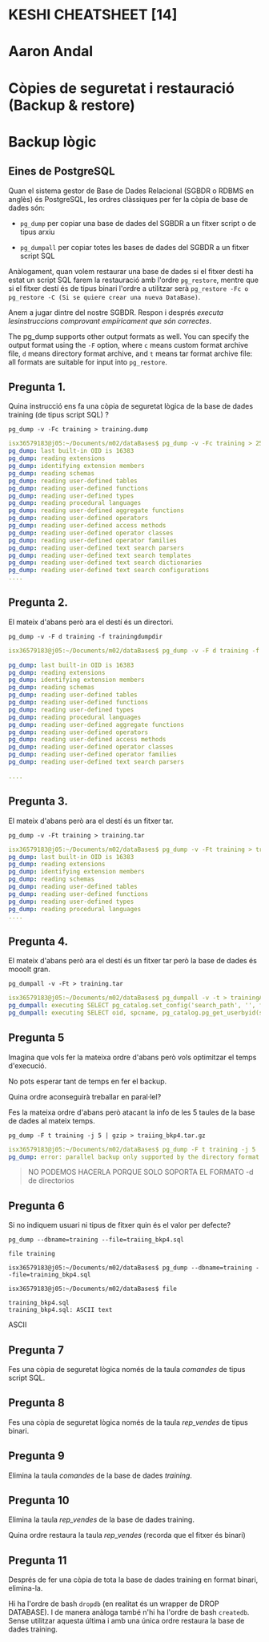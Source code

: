 # KESHI CHEATSHEET [14]

# Aaron Andal

# Còpies de seguretat i restauració (Backup & restore)

# Backup lògic


## Eines de PostgreSQL

Quan el sistema gestor de Base de Dades Relacional (SGBDR o RDBMS en anglès) és PostgreSQL, les ordres clàssiques per fer la còpia de base de dades són:

+ `pg_dump` per copiar una base de dades del SGBDR a un fitxer script o de tipus arxiu 

+ `pg_dumpall` per copiar totes les bases de dades del SGBDR a un fitxer script
  SQL


Anàlogament, quan volem restaurar una base de dades si el fitxer destí ha estat un script SQL farem la restauració amb l'ordre `pg_restore`, mentre que si el fitxer destí és de tipus binari l'ordre a utilitzar serà `pg_restore -Fc o pg_restore -C (Si se quiere crear una nueva DataBase)`.


Anem a jugar dintre del nostre SGBDR. Respon i després *executa lesinstruccions comprovant empíricament que són correctes*.

The pg_dump supports other output formats as well. You can specify the output format using the `-F` option, where `c` means custom format archive file, `d` means directory format archive, and `t` means tar format archive file: all formats are suitable for input into `pg_restore`.


## Pregunta 1. 

Quina instrucció ens fa una còpia de seguretat lògica de la base de dades training (de tipus script SQL) ?

`pg_dump -v -Fc training > training.dump`

```yaml
isx36579183@j05:~/Documents/m02/dataBases$ pg_dump -v -Fc training > 25-03-22training.dump
pg_dump: last built-in OID is 16383
pg_dump: reading extensions
pg_dump: identifying extension members
pg_dump: reading schemas
pg_dump: reading user-defined tables
pg_dump: reading user-defined functions
pg_dump: reading user-defined types
pg_dump: reading procedural languages
pg_dump: reading user-defined aggregate functions
pg_dump: reading user-defined operators
pg_dump: reading user-defined access methods
pg_dump: reading user-defined operator classes
pg_dump: reading user-defined operator families
pg_dump: reading user-defined text search parsers
pg_dump: reading user-defined text search templates
pg_dump: reading user-defined text search dictionaries
pg_dump: reading user-defined text search configurations
....
```

## Pregunta 2.

El mateix d'abans però ara el destí és un directori.

`pg_dump -v -F d training -f trainingdumpdir`

```yaml
isx36579183@j05:~/Documents/m02/dataBases$ pg_dump -v -F d training -f trainingdumpdir

pg_dump: last built-in OID is 16383
pg_dump: reading extensions
pg_dump: identifying extension members
pg_dump: reading schemas
pg_dump: reading user-defined tables
pg_dump: reading user-defined functions
pg_dump: reading user-defined types
pg_dump: reading procedural languages
pg_dump: reading user-defined aggregate functions
pg_dump: reading user-defined operators
pg_dump: reading user-defined access methods
pg_dump: reading user-defined operator classes
pg_dump: reading user-defined operator families
pg_dump: reading user-defined text search parsers

....
```

## Pregunta 3.

El mateix d'abans però ara el destí és un fitxer tar.

`pg_dump -v -Ft training > training.tar`

```yaml
isx36579183@j05:~/Documents/m02/dataBases$ pg_dump -v -Ft training > training.tar
pg_dump: last built-in OID is 16383
pg_dump: reading extensions
pg_dump: identifying extension members
pg_dump: reading schemas
pg_dump: reading user-defined tables
pg_dump: reading user-defined functions
pg_dump: reading user-defined types
pg_dump: reading procedural languages
....
```

## Pregunta 4. 

El mateix d'abans però ara el destí és un fitxer tar però la base de dades és mooolt gran.

`pg_dumpall -v -Ft > training.tar`

```yaml
isx36579183@j05:~/Documents/m02/dataBases$ pg_dumpall -v -t > trainingAll.tar
pg_dumpall: executing SELECT pg_catalog.set_config('search_path', '', false);
pg_dumpall: executing SELECT oid, spcname, pg_catalog.pg_get_userbyid(spcowner) AS spcowner, pg_catalog.pg_tablespace_location(oid), (SELECT array_agg(acl ORDER BY row_n) FROM   (SELECT acl, row_n FROM      unnest(coalesce(spcacl,acldefault('t',spcowner)))      WITH ORDINALITY AS perm(acl,row_n)    WHERE NOT EXISTS (      SELECT 1      FROM unnest(acldefault('t',spcowner))        AS init(init_acl)      WHERE acl = init_acl)) AS spcacls)  AS spcacl, (SELECT array_agg(acl ORDER BY row_n) FROM   (SELECT acl, row_n FROM      unnest(acldefault('t',spcowner))      WITH ORDINALITY AS initp(acl,row_n)    WHERE NOT EXISTS (      SELECT 1      FROM unnest(coalesce(spcacl,acldefault('t',spcowner)))        AS permp(orig_acl)      WHERE acl = orig_acl)) AS rspcacls)  AS rspcacl, array_to_string(spcoptions, ', '),pg_catalog.shobj_description(oid, 'pg_tablespace') FROM pg_catalog.pg_tablespace WHERE spcname !~ '^pg_' ORDER BY 1
```

## Pregunta 5

Imagina que vols fer la mateixa ordre d'abans però vols optimitzar el temps d'execució. 

No pots esperar tant de temps en fer el backup. 

Quina ordre aconseguirà treballar en paral·lel? 

Fes la mateixa ordre d'abans però atacant la info de les 5 taules de la base de dades al mateix temps.

`pg_dump -F t training -j 5 | gzip > traiing_bkp4.tar.gz`

```yaml
isx36579183@j05:~/Documents/m02/dataBases$ pg_dump -F t training -j 5 | gzip > traiing_bkp4.tar.gz
pg_dump: error: parallel backup only supported by the directory format
```

> NO PODEMOS HACERLA PORQUE SOLO SOPORTA EL FORMATO -d de directorios

## Pregunta 6

Si no indiquem usuari ni tipus de fitxer quin és el valor per defecte?

`pg_dump --dbname=training --file=traiing_bkp4.sql`

`file training`

```
isx36579183@j05:~/Documents/m02/dataBases$ pg_dump --dbname=training --file=training_bkp4.sql

isx36579183@j05:~/Documents/m02/dataBases$ file 

training_bkp4.sql 
training_bkp4.sql: ASCII text
```

ASCII

## Pregunta 7

Fes una còpia de seguretat lògica només de la taula _comandes_ de tipus script SQL.



## Pregunta 8

Fes una còpia de seguretat lògica només de la taula _rep_vendes_ de tipus binari.

## Pregunta 9 

Elimina la taula _comandes_ de la base de dades _training_. 

## Pregunta 10

Elimina la taula *rep_vendes* de la base de dades training. 

Quina ordre restaura la taula *rep_vendes* (recorda que el fitxer és binari)

## Pregunta 11

Després de fer una còpia de tota la base de dades training en format binari, elimina-la. 

Hi ha l'ordre de bash `dropdb` (en realitat és un wrapper de DROP DATABASE). I de manera anàloga també n'hi ha l'ordre de bash `createdb`.
Sense utilitzar aquesta última i amb una única ordre restaura la base de dades training.

